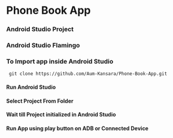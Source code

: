# Phone Book App
### Android Studio Project
### Android Studio Flamingo
### To Import app inside Android Studio
     git clone https://github.com/Aum-Kansara/Phone-Book-App.git
#### Run Android Studio
#### Select Project From Folder
#### Wait till Project initialized in Android Studio
#### Run App using play button on ADB or Connected Device
  
